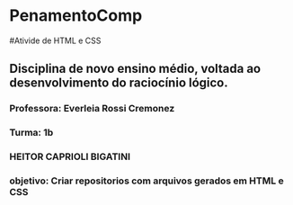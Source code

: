# PenamentoComp
#Ativide de HTML e CSS 
## Disciplina de novo ensino  médio, voltada ao desenvolvimento do  raciocínio  lógico.
### Professora: Everleia Rossi Cremonez
### Turma: 1b
###  HEITOR CAPRIOLI BIGATINI
###  objetivo: Criar repositorios com arquivos gerados em  HTML e CSS
